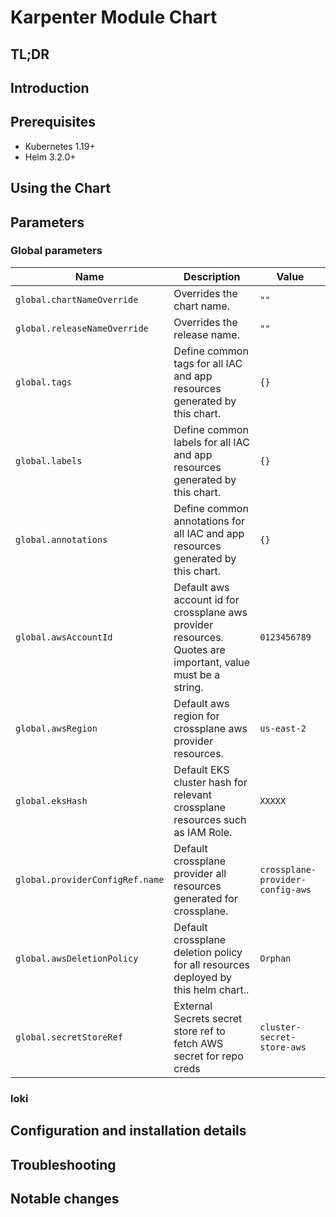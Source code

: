 # Karpenter Module Chart

## TL;DR

## Introduction

## Prerequisites

- Kubernetes 1.19+
- Helm 3.2.0+

## Using the Chart

## Parameters

### Global parameters

| Name                            | Description                                                                                                 | Value                            |
| ------------------------------- | ----------------------------------------------------------------------------------------------------------- | -------------------------------- |
| `global.chartNameOverride`      | Overrides the chart name.                                                                                   | `""`                             |
| `global.releaseNameOverride`    | Overrides the release name.                                                                                 | `""`                             |
| `global.tags`                   | Define common tags for all IAC and app resources generated by this chart.                                   | `{}`                             |
| `global.labels`                 | Define common labels for all IAC and app resources generated by this chart.                                 | `{}`                             |
| `global.annotations`            | Define common annotations for all IAC and app resources generated by this chart.                            | `{}`                             |
| `global.awsAccountId`           | Default aws account id for crossplane aws provider resources. Quotes are important, value must be a string. | `0123456789`                     |
| `global.awsRegion`              | Default aws region for crossplane aws provider resources.                                                   | `us-east-2`                      |
| `global.eksHash`                | Default EKS cluster hash for relevant crossplane resources such as IAM Role.                                | `XXXXX`                          |
| `global.providerConfigRef.name` | Default crossplane provider all resources generated for crossplane.                                         | `crossplane-provider-config-aws` |
| `global.awsDeletionPolicy`      | Default crossplane deletion policy for all resources deployed by this helm chart..                          | `Orphan`                         |
| `global.secretStoreRef`         | External Secrets secret store ref to fetch AWS secret for repo creds                                        | `cluster-secret-store-aws`       |

### loki
















## Configuration and installation details


## Troubleshooting


## Notable changes
